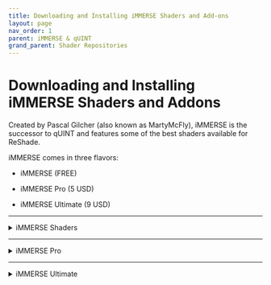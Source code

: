 ```yaml
---
title: Downloading and Installing iMMERSE Shaders and Add-ons
layout: page
nav_order: 1
parent: iMMERSE & qUINT
grand_parent: Shader Repositories
---
```


# Downloading and Installing iMMERSE Shaders and Addons

Created by Pascal Gilcher (also known as MartyMcFly), iMMERSE is the successor to qUINT and features some of the best shaders available for ReShade.

iMMERSE comes in three flavors:

* iMMERSE (FREE)

* iMMERSE Pro (5 USD)

* iMMERSE Ultimate (9 USD)

---

<details markdown="block" class="details-tree">
<summary>iMMERSE Shaders</summary>

iMMERSE is the core collection of shaders from Pascal.

These shaders are available [on GitHub](https://github.com/martymcmodding/iMMERSE) and are freely accessible to all.

---

<details markdown="block" class="details-tree">
<summary>Installing iMMERSE Public GitHub Shaders</summary>

Setting up iMMERSE shaders is a breeze.

Simply use the ReShade Installer and select `iMMERSE` during the shader installation process!

For information on installing shaders through the ReShade Installer, check out [our guide for installing ReShade and its avaliable shaders](https://guides.martysmods.com/docs/basic-reshade-guides/downloading-and-installing-reshade/).

</details>

</details>

---

<details markdown="block" class="details-tree">
<summary>iMMERSE Pro</summary>

iMMERSE Pro is a premium collection of Pascal's shaders, available to [the "Raytracers" tier members from Pascal's Patreon](http://www.patreon.com/mcflypg).

For just $5 USD, you can access this suite, which features [a variety of shaders shown on MartysMods.com](https://www.martysmods.com/patreon/).

---

<details markdown="block" class="details-tree">
<summary>Downloading iMMERSE Pro Archive</summary>

To access the iMMERSE Pro Archive, make sure you're a current subscriber to [Pascal's Patreon at the $5 USD Raytracers tier](http://www.patreon.com/mcflypg).

Once subscribed, you are able to download and keep the shaders you have purchases access to. You are free to keep these shaders after your subscription, and you're free to end your subscription at any time.

The latest iMMERSE Pro Archive is available for download on [Pascal's Discord (PGHUB)](https://discord.com/invite/wY49KMxjHT). You can find them in the Discord channel [#downloads-level-1](https://discord.com/channels/494578207505514496/494599998059839498).

</details>

---

<details markdown="block" class="details-tree">
<summary>Installing iMMERSE Pro Shaders</summary>

Once you've downloaded the latest iMMERSE Pro Shader archive, you can install them with a simple drag and drop procedure. Below will be a step-by-step guide:

* This guide assumes that you have ReShade and iMMERSE (FREE) Shaders already installed. If you need help with installing ReShade, refer to [our guide for installing ReShade](https://guides.martysmods.com/docs/basic-reshade-guides/downloading-and-installing-reshade/)

---

## **Step 1:** Open the iMMERSE Pro Archive

Open the iMMERSE Pro archive that you've downloaded from the PGHub Discord:

![Image](../images/downloading-and-installing-immerse-shaders/immerse_pro_archive.jpg)

---

## **Step 2:** Open the `ReShade-Shaders` Folder

Navigate to the `ReShade-Shaders` folder in your game directory:

![Image](../images/downloading-and-installing-immerse-shaders/reshade_shaders_folder.jpg)

* If you're unsure where your game directory is located, please see our guide on [how to locate your game's executable](https://guides.martysmods.com/docs/special-and-others/finding-your-game-executable-and-directory/) for assistance!

---

## **Step 3:** Combine the Proper Folders in `ReShade-Shaders`

Merge the `Shaders` and `Textures` folders from the iMMERSE Pro archive with the `ReShade-Shaders` directory:

![Image](../images/downloading-and-installing-immerse-shaders/shaders_drag_merge.jpg)

   * If prompted to overwrite existing files in the `ReShade-Shaders` directory, please proceed with the overwrite.

After merging the folders, you've sucessfully installed the iMMERSE Pro Shader archive!

</details>

---

<details markdown="block" class="details-tree">
<summary>Patreon Roles not Updating in Discord</summary>

If you're having trouble accessing the iMMERSE Pro archive due to role permissions in the Discord, follow these steps to resolve the issue:

---

## **Step 1:** Open Patreon's `Connected Apps` Settings

Navigate to [Patreon's 'Connected Apps' Settings](https://www.patreon.com/settings/apps/)

---

## **Step 2:** Navigate to the Discord Account Connections

Click the `Discord` Icon:

![Image](../images/downloading-and-installing-immerse-shaders/patreon_discord_icon.jpg) 

---

## **Step 3:** Disconnect your Discord Account

Click `Disconnect` to unlink your Discord Account from Patreon:

![Image](../images/downloading-and-installing-immerse-shaders/patreon_disconnect_discord.jpg)

---

## **Step 4:** Reconnect your Discord Account

Click `Connect` and sign into your Discord account:

![Image](../images/downloading-and-installing-immerse-shaders/patreon_connect_discord.jpg)

---

## **Step 5:** Grant Discord Permissions for Patreon

Grant Permission by clicking `Authorize`:

![Image](../images/downloading-and-installing-immerse-shaders/discord_authorize.jpg)

---

## **Step 6:** Check Your Role Access
Finally, verify your updated roles within the PGHub Discord Server.

* If you still do not have your Patreon roles in Discord, please leave the Discord server and then rejoin through Patreon!

</details>

</details>

---

<details markdown="block" class="details-tree">
<summary>iMMERSE Ultimate</summary>

iMMERSE Ultimate is an aditional premium collection of Pascal's shaders, available to [the "Pathtracers" tier members from Pascal's Patreon](http://www.patreon.com/mcflypg).

For $10 USD, you can access this suite, which features [a variety of shaders shown on MartysMods.com](https://www.martysmods.com/patreon/).

---

<details markdown="block" class="details-tree">
<summary>Downloading the iMMERSE Ultimate Archive</summary>

To access the iMMERSE Ultimate Shaders, make sure you're a current subscriber to [Pascal's Patreon for the $10 USD Pathtracers tier](http://www.patreon.com/mcflypg).

Once subscribed, you are able to download and keep the shaders you have purchases access to. You are free to keep these shaders after your subscription, and you're free to end your subscription at any time.

The latest iMMERSE Ultimate Archive is available for download on [Pascal's Discord (PGHUB)](https://discord.com/invite/wY49KMxjHT). You can find them in the Discord channel [#downloads-level-2](https://discord.com/channels/494578207505514496/494599917273350164).

</details>

---

<details markdown="block" class="details-tree">
<summary>Installing iMMERSE Ultimate Shaders</summary>

Once you've downloaded the latest iMMERSE Ultimate Shader archive, you can install them with a simple drag and drop procedure. Below will be a step-by-step guide:

* This guide assumes that you have ReShade and iMMERSE (FREE) Shaders already installed. If you need help with installing ReShade, refer to [our guide for installing ReShade](https://guides.martysmods.com/docs/basic-reshade-guides/downloading-and-installing-reshade/)

---

## **Step 1:** Open the iMMERSE Ultimate Archive

Open the iMMERSE Ultimate archive that you've downloaded from the PGHub Discord:

![Image](../images/downloading-and-installing-immerse-shaders/immerse_ultimate_archive.jpg)

---

## **Step 2:** Open the `ReShade-Shaders` Folder

Navigate to the `ReShade-Shaders` folder in your game directory:

![Image](../images/downloading-and-installing-immerse-shaders/reshade_shaders_folder.jpg)

* If you're unsure where your game directory is located, please see our guide on [how to locate your game's executable](https://guides.martysmods.com/docs/special-and-others/finding-your-game-executable-and-directory/) for assistance!

---

## **Step 3:** Combine the Proper Folders in `ReShade-Shaders`

Merge the `Shaders` and `Textures` folders from the iMMERSE Ultimate archive with the `ReShade-Shaders` directory:

![Image](../images/downloading-and-installing-immerse-shaders/shaders_drag_merge_ultimate.jpg)

   * If prompted to overwrite existing files in the `ReShade-Shaders` directory, please proceed with the overwrite.

After merging the folders, you've sucessfully installed the iMMERSE Ultimate Shader portion of the archive!

</details>

---

<details markdown="block" class="details-tree">
<summary>Installing iMMERSE Ultimate Add-ons</summary>

## **Step 1:** Open the iMMERSE Ultimate Archive

Open the iMMERSE Ultimate archive that you've downloaded from the PGHub Discord:

![Image](../images/downloading-and-installing-immerse-shaders/immerse_ultimate_archive.jpg)

---

## **Step 2:** Navigate to the Addons Folder

Open the `Addons` folder within the iMMERSE Ultimate Archive

![Image](../images/downloading-and-installing-immerse-shaders/immerse_ultimate_addons.jpg)

---

## **Step 3:** Open Your Game Folder

Navigate to your game folder where ReShade and the game exectuable exist.

* If you're unsure where your game directory is located, please see our guide on [how to locate your game's executable](https://guides.martysmods.com/docs/special-and-others/finding-your-game-executable-and-directory/) for assistance!

---

## **Step 4:** Drag and Drop the Addons Into Your Game Folder

Drag and drop the addon files from the iMMERSE Ultimate archive into your game folder.

![Image](../images/downloading-and-installing-immerse-shaders/addons_drag_and_drop.jpg)

After moving the addon files into your game folder, you've sucessfully installed the iMMERSE Ultimate Add-on portion of the archive!

</details>

</details>
